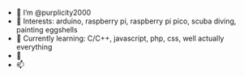 - 👋 I’m @purplicity2000
- 👀 Interests: arduino, raspberry pi, raspberry pi pico, scuba diving, painting eggshells
- 🌱 Currently learning: C/C++, javascript, php, css, well actually everything
- 💞️ 
- 📫 


